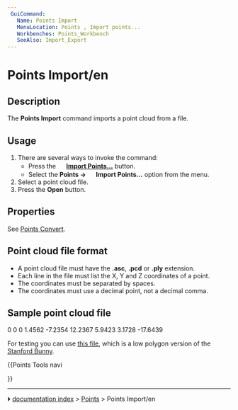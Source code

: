 ```yaml
---
 GuiCommand:
   Name: Points Import
   MenuLocation: Points , Import points...
   Workbenches: Points_Workbench
   SeeAlso: Import_Export
---
```


# Points Import/en

## Description

The **Points Import** command imports a point cloud from a file.

## Usage

1.  There are several ways to invoke the command:
    -   Press the **<img src="images/Points_Import.svg" width=16px> [Import Points...](Points_Import.md)** button.
    -   Select the **Points → <img src="images/Points_Import.svg" width=16px> Import Points...** option from the menu.
2.  Select a point cloud file.
3.  Press the **Open** button.

## Properties

See [Points Convert](Points_Convert.md).

## Point cloud file format 

-   A point cloud file must have the **.asc**, **.pcd** or **.ply** extension.
-   Each line in the file must list the X, Y and Z coordinates of a point.
-   The coordinates must be separated by spaces.
-   The coordinates must use a decimal point, not a decimal comma.

## Sample point cloud file 

0 0 0
1.4562 -7.2354 12.2367
5.9423 3.1728 -17.6439

For testing you can use [this file](https://raw.githubusercontent.com/FreeCAD/Examples/master/Point_cloud_ExampleFiles/PointCloud-Data_Stanford-Bunny.asc), which is a low polygon version of the [Stanford Bunny](http://graphics.stanford.edu/data/3Dscanrep/).





{{Points Tools navi

}}



---
⏵ [documentation index](../README.md) > [Points](Points_Workbench.md) > Points Import/en
